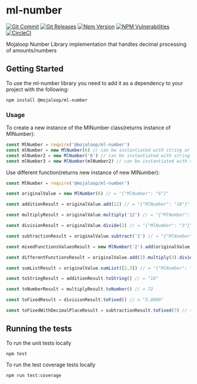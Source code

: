 # ml-number
[![Git Commit](https://img.shields.io/github/last-commit/mojaloop/ml-decimal.svg?style=flat)](https://github.com/mojaloop/ml-decimal/commits/master)
[![Git Releases](https://img.shields.io/github/release/mojaloop/ml-decimal.svg?style=flat)](https://github.com/mojaloop/ml-decimal/releases)
[![Npm Version](https://img.shields.io/npm/v/@mojaloop/ml-decimal.svg?style=flat)](https://www.npmjs.com/package/@mojaloop/ml-decimal)
[![NPM Vulnerabilities](https://img.shields.io/snyk/vulnerabilities/npm/@mojaloop/ml-decimal.svg?style=flat)](https://www.npmjs.com/package/@mojaloop/ml-decimal)
[![CircleCI](https://circleci.com/gh/mojaloop/ml-decimal.svg?style=svg)](https://circleci.com/gh/mojaloop/ml-decimal)

Mojaloop Number Library implementation that handles decimal processing of amounts/numbers

## Getting Started

To use the ml-number library you need to add it as a dependency to your project with the following:
```$xslt
npm install @mojaloop/ml-number
```

### Usage

To create a new instance of the MlNumber class(returns instance of MlNumber):
```javascript 1.8
const MlNumber = require('@mojaloop/ml-number')
const mlNumber = new MlNumber(6) // can be instantiated with string or number of MlNumber
const mlNumber2 = new MlNumber('6') // can be instantiated with string or number of MlNumber
const mlNumber3 = new MlNumber(mlNumber2) // can be instantiated with string or number of MlNumber
```

Use different function(returns new instance of new MlNumber):
```javascript 1.8
const MlNumber = require('@mojaloop/ml-number')

const originalValue = new MlNumber(6) // = "{"MlNumber": "6"}"

const additionResult = originalValue.add(12) // = "{"MlNumber": "18"}"

const multiplyResult = originalValue.multiply('12') // = "{"MlNumber": "72"}"

const divisionResult = originalValue.divide(2) // = "{"MlNumber": "3"}"

const subtractionResult = originalValue.subtract('2') // = "{"MlNumber": "4"}"

const mixedFunctionsValuesResult = new MlNumber('2').add(originalValue).sumList([additionResult, 5]) // = "{"MlNumber": "31"}"

const differentFunctionsResult = originalValue.add(2).multiply(3).divide(2).subtract(2) // = "{"MlNumber": "10"}"

const sumListResult = originalValue.sumList([2,3]) // = "{"MlNumber": "11"}"

const toStringResult = additionResult.toString() // = "18"

const toNumberResult = multiplyResult.toNumber() // = 72

const toFixedResult = divisionResult.toFixed() // = "3.0000"

const toFixedWithDecimalPlaceResult = subtractionResult.toFixed(7) // = "4.0000000"
```

## Running the tests

To run the unit tests locally 
```$xslt
npm test
```

To run the test coverage tests locally 
```$xslt
npm run test:coverage
```
